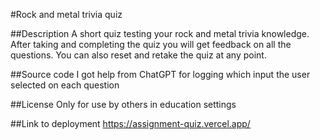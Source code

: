 #Rock and metal trivia quiz

##Description
A short quiz testing your rock and metal trivia knowledge.
After taking and completing the quiz you will get feedback on all the questions.
You can also reset and retake the quiz at any point.

##Source code
I got help from ChatGPT for logging which input the user selected on each question

##License
Only for use by others in education settings

##Link to deployment
https://assignment-quiz.vercel.app/
